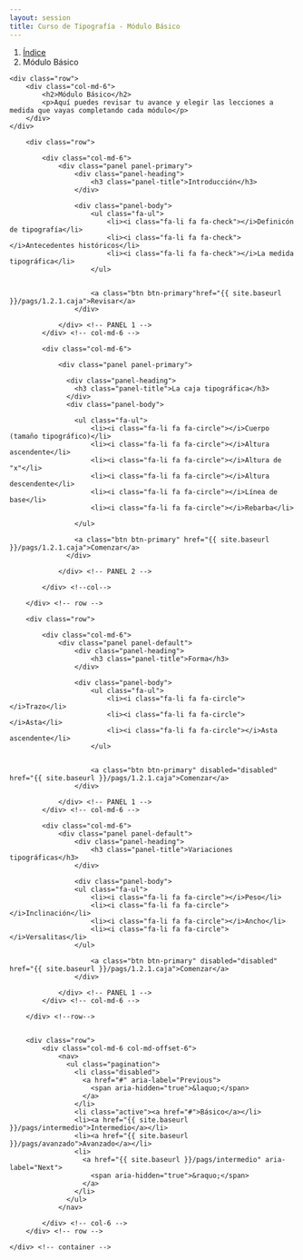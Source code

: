 ```yaml
---
layout: session
title: Curso de Tipografía - Módulo Básico
---
```


<!--
<div class="seccion uno">
	<div class="container">
		<h1>Curso <span class="merri">de</span> tipografía</h1>
	</div>
</div> --><!--JUMBOTRON -->

<div class="seccion dos inicial" id="seccion-1">
	<div class="container">
		<ol class="breadcrumb">
		  <li><a href="{{ site.baseurl }}/pags/session">Índice</a></li>
		  <li class="active">Módulo Básico</li>
		</ol>

	<div class="row">
		<div class="col-md-6">
			<h2>Módulo Básico</h2>
			<p>Aquí puedes revisar tu avance y elegir las lecciones a medida que vayas completando cada módulo</p>
		</div>
	</div>
	
		<div class="row">
				
			<div class="col-md-6">
				<div class="panel panel-primary">
					<div class="panel-heading">
						<h3 class="panel-title">Introducción</h3>
					</div>
					
					<div class="panel-body">
						<ul class="fa-ul">
							<li><i class="fa-li fa fa-check"></i>Definicón de tipografía</li>
							<li><i class="fa-li fa fa-check"></i>Antecedentes históricos</li>
							<li><i class="fa-li fa fa-check"></i>La medida tipográfica</li>
						</ul>

					
						<a class="btn btn-primary"href="{{ site.baseurl }}/pags/1.2.1.caja">Revisar</a>
					</div>
					
				</div> <!-- PANEL 1 -->
			</div> <!-- col-md-6 -->

			<div class="col-md-6">

				<div class="panel panel-primary">

				  <div class="panel-heading">
				    <h3 class="panel-title">La caja tipográfica</h3>
				  </div>
				  <div class="panel-body">

				    <ul class="fa-ul">
				    	<li><i class="fa-li fa fa-circle"></i>Cuerpo (tamaño tipográfico)</li>
						<li><i class="fa-li fa fa-circle"></i>Altura ascendente</li>
						<li><i class="fa-li fa fa-circle"></i>Altura de "x"</li>
						<li><i class="fa-li fa fa-circle"></i>Altura descendente</li>
						<li><i class="fa-li fa fa-circle"></i>Línea de base</li>
						<li><i class="fa-li fa fa-circle"></i>Rebarba</li>

					</ul>			
					
					<a class="btn btn-primary" href="{{ site.baseurl }}/pags/1.2.1.caja">Comenzar</a>
				  </div>

				</div> <!-- PANEL 2 -->

			</div> <!--col-->

		</div> <!-- row -->

		<div class="row">

			<div class="col-md-6">
				<div class="panel panel-default">
					<div class="panel-heading">
						<h3 class="panel-title">Forma</h3>
					</div>
					
					<div class="panel-body">
						<ul class="fa-ul">
							<li><i class="fa-li fa fa-circle"></i>Trazo</li>
							<li><i class="fa-li fa fa-circle"></i>Asta</li>
							<li><i class="fa-li fa fa-circle"></i>Asta ascendente</li>
						</ul>

						
						<a class="btn btn-primary" disabled="disabled" href="{{ site.baseurl }}/pags/1.2.1.caja">Comenzar</a>
					</div>
					
				</div> <!-- PANEL 1 -->
			</div> <!-- col-md-6 -->

			<div class="col-md-6">
				<div class="panel panel-default">
					<div class="panel-heading">
						<h3 class="panel-title">Variaciones tipográficas</h3>
					</div>
					
					<div class="panel-body">
					<ul class="fa-ul">
						<li><i class="fa-li fa fa-circle"></i>Peso</li>
						<li><i class="fa-li fa fa-circle"></i>Inclinación</li>
						<li><i class="fa-li fa fa-circle"></i>Ancho</li>
						<li><i class="fa-li fa fa-circle"></i>Versalitas</li>
					</ul>

						<a class="btn btn-primary" disabled="disabled" href="{{ site.baseurl }}/pags/1.2.1.caja">Comenzar</a>
					</div>
					
				</div> <!-- PANEL 1 -->
			</div> <!-- col-md-6 -->

		</div> <!--row-->


		<div class="row">
			<div class="col-md-6 col-md-offset-6">
				<nav>
				  <ul class="pagination">
				    <li class="disabled">
				      <a href="#" aria-label="Previous">
				        <span aria-hidden="true">&laquo;</span>
				      </a>
				    </li>
				    <li class="active"><a href="#">Básico</a></li>
				    <li><a href="{{ site.baseurl }}/pags/intermedio">Intermedio</a></li>
				    <li><a href="{{ site.baseurl }}/pags/avanzado">Avanzado</a></li>
				    <li>
				      <a href="{{ site.baseurl }}/pags/intermedio" aria-label="Next">
				        <span aria-hidden="true">&raquo;</span>
				      </a>
				    </li>
				  </ul>
				</nav>

			</div> <!-- col-6 -->
		</div> <!-- row -->

	</div> <!-- container -->
</div> <!-- seccioón inicial -->
